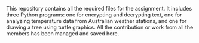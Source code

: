 This repository contains all the required files for the assignment. It includes three Python programs: one for encrypting and decrypting text, one for analyzing temperature data from Australian weather stations, and one for drawing a tree using turtle graphics. All the contribution or work from all the members has been managed and saved here.
